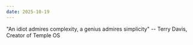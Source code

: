 ```yaml
---
date: 2025-10-19
---
```


"An idiot admires complexity, a genius admires simplicity" -- Terry Davis,
Creator of Temple OS
